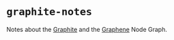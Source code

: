 # `graphite-notes`

Notes about the [Graphite](https://github.com/GraphiteEditor/Graphite) and the [Graphene](https://graphite.rs/volunteer/guide/graphene/) Node Graph.